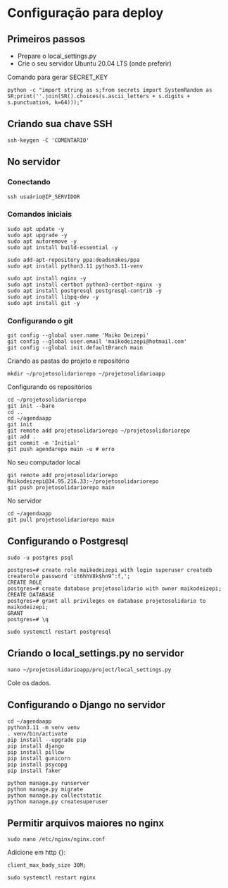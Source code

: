 # Configuração para deploy

## Primeiros passos

- Prepare o local_settings.py
- Crie o seu servidor Ubuntu 20.04 LTS (onde preferir)

Comando para gerar SECRET_KEY

```
python -c "import string as s;from secrets import SystemRandom as SR;print(''.join(SR().choices(s.ascii_letters + s.digits + s.punctuation, k=64)));"
```

## Criando sua chave SSH

```
ssh-keygen -C 'COMENTÁRIO'
```

## No servidor

### Conectando

```
ssh usuário@IP_SERVIDOR
```

### Comandos iniciais

```
sudo apt update -y
sudo apt upgrade -y
sudo apt autoremove -y
sudo apt install build-essential -y

sudo add-apt-repository ppa:deadsnakes/ppa
sudo apt install python3.11 python3.11-venv

sudo apt install nginx -y
sudo apt install certbot python3-certbot-nginx -y
sudo apt install postgresql postgresql-contrib -y
sudo apt install libpq-dev -y
sudo apt install git -y
```

### Configurando o git

```
git config --global user.name 'Maiko Deizepi'
git config --global user.email 'maikodeizepi@hotmail.com'
git config --global init.defaultBranch main
```

Criando as pastas do projeto e repositório

```
mkdir ~/projetosolidariorepo ~/projetosolidarioapp
```

Configurando os repositórios

```
cd ~/projetosolidariorepo
git init --bare
cd ..
cd ~/agendaapp
git init
git remote add projetosolidariorepo ~/projetosolidariorepo
git add .
git commit -m 'Initial'
git push agendarepo main -u # erro
```

No seu computador local

```
git remote add projetosolidariorepo Maikodeizepi@34.95.216.33:~/projetosolidariorepo
git push projetosolidariorepo main
```

No servidor

```
cd ~/agendaapp
git pull projetosolidariorepo main
```

## Configurando o Postgresql

```
sudo -u postgres psql

postgres=# create role maikodeizepi with login superuser createdb createrole password 'it6hhV8k$hn9^:f,';
CREATE ROLE
postgres=# create database projetosolidario with owner maikodeizepi;
CREATE DATABASE
postgres=# grant all privileges on database projetosolidario to maikodeizepi;
GRANT
postgres=# \q

sudo systemctl restart postgresql
```

## Criando o local_settings.py no servidor

```
nano ~/projetosolidarioapp/project/local_settings.py
```

Cole os dados.

## Configurando o Django no servidor

```
cd ~/agendaapp
python3.11 -m venv venv
. venv/bin/activate
pip install --upgrade pip
pip install django
pip install pillow
pip install gunicorn
pip install psycopg
pip install faker

python manage.py runserver
python manage.py migrate
python manage.py collectstatic
python manage.py createsuperuser
```

## Permitir arquivos maiores no nginx

```
sudo nano /etc/nginx/nginx.conf
```

Adicione em http {}:

```
client_max_body_size 30M;
```

```
sudo systemctl restart nginx
```